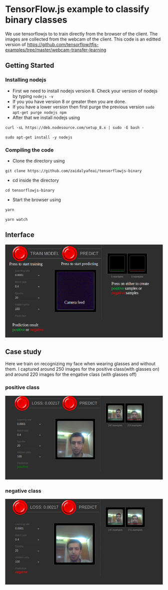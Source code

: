 # TensorFlow.js example to classify binary classes 

We use tensorflowjs to to train directly from the browser of the client. The images are collected from the webcam of the client. 
This code is an editted version of https://github.com/tensorflow/tfjs-examples/tree/master/webcam-transfer-learning

## Getting Started 

### Installing nodejs
* First we need to install nodejs version 8. Check your version of nodejs by typing  `nodejs -v`
* If you you have version 8 or greater then you are done. 
* If you have a lower version then first purge the previous version 
`sudo apt-get purge nodejs npm`
* After that we install nodejs using 

`curl -sL https://deb.nodesource.com/setup_8.x | sudo -E bash -`

`sudo apt-get install -y nodejs`

### Compiling the code 
* Clone the directory using 

`git clone https://github.com/zaidalyafeai/tensorflowjs-binary`
* cd inside the directory 

`cd tensorflowjs-binary`
* Start the browser using 

`yarn`
 
`yarn watch`

## Interface 

![Alt text](img.png?raw=true "Title")


## Case study 

Here we train on recognizing my face when wearing glasses and without them. I captured around 250 images for the positive class(with glasses on) and around 220 images for the engative class (with glasses off)

### positive class 
![Alt text](screen-pos.png?raw=true "Title")
### negative class 
![Alt text](screen-neg.png?raw=true "Title")
